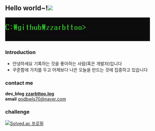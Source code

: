 

<h2>Hello world~!<img src="https://raw.githubusercontent.com/aemmadi/aemmadi/master/wave.gif" width="30px"></h2>

<img src="./gifs/zzarbttoo_hello.gif">

### Introduction
- 안녕하세요 기록하는 것을 좋아하는 사람(혹은 개발자)입니다
- 꾸준함에 가치를 두고 어제보다 나은 오늘을 만드는 것에 집중하고 있습니다

### contact me 

<b>dev_blog</b>  <a href = "https://velog.io/@zzarbttoo"><b>zzarbttoo.log</b></a><br/>
<b>email</b> qodbwls70@naver.com

### challenge

[![Solved.ac 프로필](http://mazassumnida.wtf/api/v2/generate_badge?boj=qodbwls70)](https://solved.ac/qodbwls70)
<br/>

  
